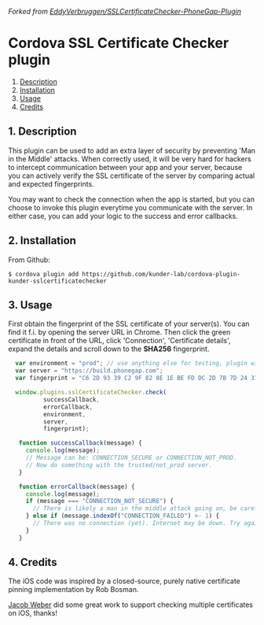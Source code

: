 *Forked from [EddyVerbruggen/SSLCertificateChecker-PhoneGap-Plugin](https://github.com/EddyVerbruggen/SSLCertificateChecker-PhoneGap-Plugin)*

# Cordova SSL Certificate Checker plugin

1. [Description](#1-description)
2. [Installation](#2-installation)
3. [Usage](#3-usage)
4. [Credits](#4-credits)

## 1. Description

This plugin can be used to add an extra layer of security by preventing 'Man in the Middle' attacks.
When correctly used, it will be very hard for hackers to intercept communication between your app and your server,
because you can actively verify the SSL certificate of the server by comparing actual and expected fingerprints.

You may want to check the connection when the app is started, but you can choose to invoke this plugin
everytime you communicate with the server. In either case, you can add your logic to the success and error callbacks.

## 2. Installation

From Github:
```
$ cordova plugin add https://github.com/kunder-lab/cordova-plugin-kunder-sslcertificatechecker
```

## 3. Usage

First obtain the fingerprint of the SSL certificate of your server(s).
You can find it f.i. by opening the server URL in Chrome. Then click the green certificate in front of the URL, click 'Connection',
'Certificate details', expand the details and scroll down to the **SHA256** fingerprint.

```javascript
  var environment = "prod"; // use anything else for testing, plugin will always call successCallback with message "CONNECTION_NOT_PROD"
  var server = "https://build.phonegap.com";
  var fingerprint = "C6 2D 93 39 C2 9F 82 8E 1E BE FD DC 2D 7B 7D 24 31 1A 59 E1 0B 4B C8 04 6E 21 F6 FA A2 37 11 45";

  window.plugins.sslCertificateChecker.check(
          successCallback,
          errorCallback,
          environment,
          server,
          fingerprint);

   function successCallback(message) {
     console.log(message);
     // Message can be: CONNECTION_SECURE or CONNECTION_NOT_PROD.
     // Now do something with the trusted/not_prod server.
   }

   function errorCallback(message) {
     console.log(message);
     if (message === "CONNECTION_NOT_SECURE") {
       // There is likely a man in the middle attack going on, be careful!
     } else if (message.indexOf("CONNECTION_FAILED") >- 1) {
       // There was no connection (yet). Internet may be down. Try again (a few times) after a little timeout.
     }
   }
```

## 4. Credits
The iOS code was inspired by a closed-source, purely native certificate pinning implementation by Rob Bosman.

[Jacob Weber](https://github.com/EddyVerbruggen/SSLCertificateChecker-PhoneGap-Plugin/issues/9) did some great work to support checking multiple certificates on iOS, thanks!

